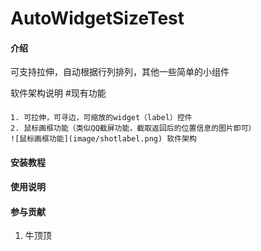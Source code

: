 # AutoWidgetSizeTest

#### 介绍
可支持拉伸，自动根据行列排列，其他一些简单的小组件

软件架构说明
#现有功能
####
    1. 可拉伸，可寻边，可缩放的widget（label）控件
    2. 鼠标画框功能（类似QQ截屏功能，截取返回后的位置信息的图片即可）
    ![鼠标画框功能](image/shotlabel.png) 软件架构
####
#### 安装教程



#### 使用说明



#### 参与贡献

1.  牛顶顶

